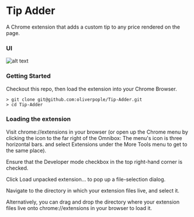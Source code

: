 # Tip Adder
A Chrome extension that adds a custom tip to any price rendered on the page.

### UI
![alt text](https://user-images.githubusercontent.com/oliverpople/Tip_Adder/nandos_screenshot.png)

### Getting Started
Checkout this repo, then load the extension into your Chrome Browser.

```
> git clone git@github.com:oliverpople/Tip-Adder.git
> cd Tip-Adder
```

### Loading the extension 

Visit chrome://extensions in your browser (or open up the Chrome menu by clicking the icon to the far right of the Omnibox:  The menu's icon is three horizontal bars. and select Extensions under the More Tools menu to get to the same place).

Ensure that the Developer mode checkbox in the top right-hand corner is checked.

Click Load unpacked extension… to pop up a file-selection dialog.

Navigate to the directory in which your extension files live, and select it.

Alternatively, you can drag and drop the directory where your extension files live onto chrome://extensions in your browser to load it.
